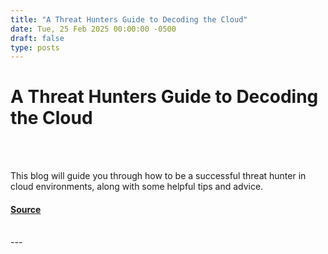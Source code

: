 ```yaml
---
title: "A Threat Hunters Guide to Decoding the Cloud"
date: Tue, 25 Feb 2025 00:00:00 -0500
draft: false
type: posts
---
```

# A Threat Hunters Guide to Decoding the Cloud

<br/>

<br/>
<p>This blog will guide you through how to be a successful threat hunter in cloud environments, along with some helpful tips and advice.</p>

#### [Source](https://trustedsec.com/blog/a-threat-hunters-guide-to-decoding-the-cloud)

<br/>
---
